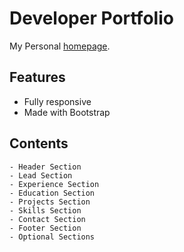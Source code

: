 # Developer Portfolio

My Personal [homepage](https://avvinci.github.io/).


## Features

* Fully responsive
* Made with Bootstrap 

## Contents


    - Header Section
    - Lead Section
    - Experience Section
    - Education Section
    - Projects Section
    - Skills Section
    - Contact Section
    - Footer Section
    - Optional Sections
